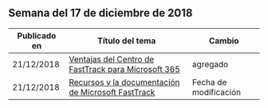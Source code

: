 <!-- This file is generated automatically each week. Changes made to this file will be overwritten.-->




## <a name="week-of-december-17-2018"></a>Semana del 17 de diciembre de 2018


| Publicado en |Título del tema | Cambio |
|------|------------|--------|
| 21/12/2018 | [Ventajas del Centro de FastTrack para Microsoft 365](/FastTrack/m365-fasttrack-benefit-overview) | agregado |
| 21/12/2018 | [Recursos y la documentación de Microsoft FastTrack](/FastTrack/index) | Fecha de modificación |

